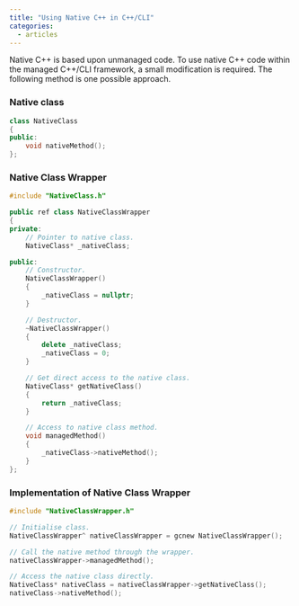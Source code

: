 ```yaml
---
title: "Using Native C++ in C++/CLI"
categories:
  - articles
---
```


Native C++ is based upon unmanaged code. To use native C++ code within the managed C++/CLI framework, a small modification is required.
The following method is one possible approach.

### Native class

```cpp
class NativeClass
{
public:
    void nativeMethod();
};
```

### Native Class Wrapper

```cpp
#include "NativeClass.h"

public ref class NativeClassWrapper
{
private:
    // Pointer to native class.
    NativeClass* _nativeClass;

public:
    // Constructor.
    NativeClassWrapper()
    {
        _nativeClass = nullptr;
    }

    // Destructor.
    ~NativeClassWrapper()
    {
        delete _nativeClass;
        _nativeClass = 0;
    }

    // Get direct access to the native class.
    NativeClass* getNativeClass()
    {
        return _nativeClass;
    }

    // Access to native class method.
    void managedMethod()
    {
        _nativeClass->nativeMethod();
    }
};
```

### Implementation of Native Class Wrapper

```cpp
#include "NativeClassWrapper.h"

// Initialise class.
NativeClassWrapper^ nativeClassWrapper = gcnew NativeClassWrapper();

// Call the native method through the wrapper.
nativeClassWrapper->managedMethod();

// Access the native class directly.
NativeClass* nativeClass = nativeClassWrapper->getNativeClass();
nativeClass->nativeMethod();
```
